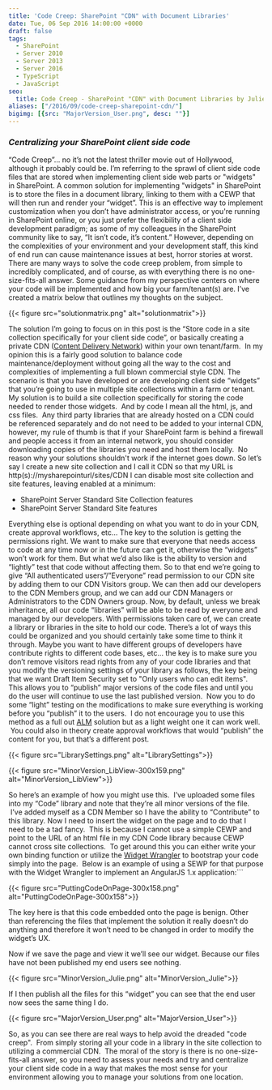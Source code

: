 ```yaml
---
title: 'Code Creep: SharePoint "CDN" with Document Libraries'
date: Tue, 06 Sep 2016 14:00:00 +0000
draft: false
tags: 
  - SharePoint
  - Server 2010
  - Server 2013
  - Server 2016
  - TypeScript
  - JavaScript
seo:
  title: Code Creep - SharePoint "CDN" with Document Libraries by Julie Turner
aliases: ["/2016/09/code-creep-sharepoint-cdn/"]
bigimg: [{src: "MajorVersion_User.png", desc: ""}]
---
```


### _Centralizing your SharePoint client side code_

“Code Creep”… no it’s not the latest thriller movie out of Hollywood, although it probably could be. I’m referring to the sprawl of client side code files that are stored when implementing client side web parts or "widgets" in SharePoint. A common solution for implementing "widgets" in SharePoint is to store the files in a document library, linking to them with a CEWP that will then run and render your “widget”. This is an effective way to implement customization when you don’t have administrator access, or you're running in SharePoint online, or you just prefer the flexibility of a client side development paradigm; as some of my colleagues in the SharePoint community like to say, “It isn’t code, it’s content.” However, depending on the complexities of your environment and your development staff, this kind of end run can cause maintenance issues at best, horror stories at worst. There are many ways to solve the code creep problem, from simple to incredibly complicated, and of course, as with everything there is no one-size-fits-all answer. Some guidance from my perspective centers on where your code will be implemented and how big your farm/tenant(s) are. I’ve created a matrix below that outlines my thoughts on the subject.

{{< figure src="solutionmatrix.png" alt="solutionmatrix">}}

The solution I’m going to focus on in this post is the “Store code in a site collection specifically for your client side code”, or basically creating a private CDN ([Content Delivery Network](https://en.wikipedia.org/wiki/Content_delivery_network)) within your own tenant/farm.  In my opinion this is a fairly good solution to balance code maintenance/deployment without going all the way to the cost and complexities of implementing a full blown commercial style CDN. The scenario is that you have developed or are developing client side “widgets” that you’re going to use in multiple site collections within a farm or tenant. My solution is to build a site collection specifically for storing the code needed to render those widgets.  And by code I mean all the html, js, and css files.  Any third party libraries that are already hosted on a CDN could be referenced separately and do not need to be added to your internal CDN, however, my rule of thumb is that if your SharePoint farm is behind a firewall and people access it from an internal network, you should consider downloading copies of the libraries you need and host them locally.  No reason why your solutions shouldn't work if the internet goes down. So let’s say I create a new site collection and I call it CDN so that my URL is http(s)://mysharepointurl/sites/CDN I can disable most site collection and site features, leaving enabled at a minimum:

* SharePoint Server Standard Site Collection features
* SharePoint Server Standard Site features

Everything else is optional depending on what you want to do in your CDN, create approval workflows, etc… The key to the solution is getting the permissions right. We want to make sure that everyone that needs access to code at any time now or in the future can get it, otherwise the “widgets” won’t work for them. But what we’d also like is the ability to version and “lightly” test that code without affecting them. So to that end we’re going to give “All authenticated users”/”Everyone” read permission to our CDN site by adding them to our CDN Visitors group. We can then add our developers to the CDN Members group, and we can add our CDN Managers or Administrators to the CDN Owners group. Now, by default, unless we break inheritance, all our code “libraries” will be able to be read by everyone and managed by our developers. With permissions taken care of, we can create a library or libraries in the site to hold our code. There’s a lot of ways this could be organized and you should certainly take some time to think it through. Maybe you want to have different groups of developers have contribute rights to different code bases, etc… the key is to make sure you don’t remove visitors read rights from any of your code libraries and that you modify the versioning settings of your library as follows, the key being that we want Draft Item Security set to "Only users who can edit items".   This allows you to “publish” major versions of the code files and until you do the user will continue to use the last published version.  Now you to do some “light” testing on the modifications to make sure everything is working before you “publish” it to the users.  I do not encourage you to use this method as a full out [ALM](https://en.wikipedia.org/wiki/Application_lifecycle_management) solution but as a light weight one it can work well.  You could also in theory create approval workflows that would “publish” the content for you, but that’s a different post.

{{< figure src="LibrarySettings.png" alt="LibrarySettings">}}

{{< figure src="MinorVersion_LibView-300x159.png" alt="MinorVersion_LibView">}}

So here’s an example of how you might use this.  I’ve uploaded some files into my “Code” library and note that they’re all minor versions of the file.  I’ve added myself as a CDN Member so I have the ability to “Contribute” to this library. Now I need to insert the widget on the page and to do that I need to be a tad fancy.  This is because I cannot use a simple CEWP and point to the URL of an html file in my CDN Code library because CEWP cannot cross site collections.  To get around this you can either write your own binding function or utilize the [Widget Wrangler](https://github.com/Widget-Wrangler/ww) to bootstrap your code simply into the page.  Below is an example of using a SEWP for that purpose with the Widget Wrangler to implement an AngularJS 1.x application:```

{{< figure src="PuttingCodeOnPage-300x158.png" alt="PuttingCodeOnPage-300x158">}}

The key here is that this code embedded onto the page is benign. Other than referencing the files that implement the solution it really doesn’t do anything and therefore it won’t need to be changed in order to modify the widget’s UX.

Now if we save the page and view it we’ll see our widget. Because our files have not been published my end users see nothing.

{{< figure src="MinorVersion_Julie.png" alt="MinorVersion_Julie">}}

If I then publish all the files for this “widget” you can see that the end user now sees the same thing I do.

{{< figure src="MajorVersion_User.png" alt="MajorVersion_User">}}

So, as you can see there are real ways to help avoid the dreaded "code creep".  From simply storing all your code in a library in the site collection to utilizing a commercial CDN.  The moral of the story is there is no one-size-fits-all answer, so you need to assess your needs and try and centralize your client side code in a way that makes the most sense for your environment allowing you to manage your solutions from one location.
